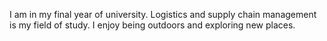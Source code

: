 I am in my final year of university. Logistics and supply chain management is my field of study. I enjoy being outdoors and exploring new places. 
